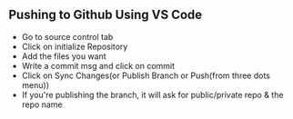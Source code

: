 ## Pushing to Github Using VS Code

- Go to source control tab
- Click on initialize Repository
- Add the files you want
- Write a commit msg and click on commit
- Click on Sync Changes(or Publish Branch or Push(from three dots menu))
- If you're publishing the branch, it will ask for public/private repo & the repo name